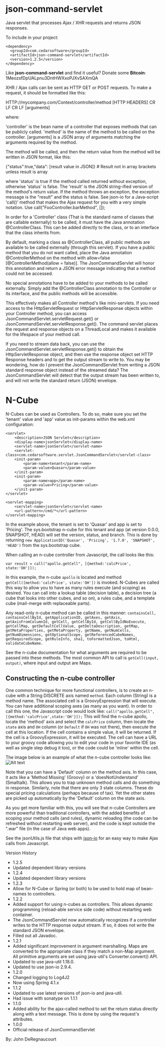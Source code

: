 json-command-servlet
====================
Java servlet that processes Ajax / XHR requests and returns JSON responses.

To include in your project:
```
<dependency>
  <groupId>com.cedarsoftware</groupId>
  <artifactId>json-command-servlet</artifactId>
  <version>1.2.5</version>
</dependency>
```

Like **json-command-servlet** and find it useful? Donate some **Bitcoin**: 1MeozsfDpUALpnu3DntHWXxoPJXvSAXmQA

XHR / Ajax calls can be sent as HTTP GET or POST requests.  To make a request, it should be formatted like this:

HTTP://mycompany.com/Context/controller/method
[HTTP HEADERS]
CR LF CR LF
[arguments]

where:

'controller' is the bean name of a controller that exposes methods that can be publicly called.
'method' is the name of the method to be called on the controller.
[arguments] is a JSON array of arguments matching the arguments required by the method.

The method will be called, and then the return value from the method will be written in JSON format, like this:

{"status":true,"data": [result value in JSON]}   # Result not in array brackets unless result is array

where 'status' is true if the method called returned without exception, otherwise 'status' is false.  The 'result'
is the JSON string-ified version of the method's return value.  If the method throws an exception, the exception
message is the "result" and the status is false.  See json-io for a Java-script 'call()' method that makes
the Ajax request for you with a very simple notation.  Use call("FooController.barMethod", []);

In order for a 'Controller' class (That is the standard name of classes that are callable externally) to be called,
it must have the Java annotation @ControllerClass.  This can be added directly to the class, or to an interface
that the class inherits from.

By default, marking a class as @ControllerClass, all public methods are available to be called externally (through
this servlet).  If you have a public method that you do not want called, place the Java annotation @ControllerMethod
on the method with allow=false [@ControllerMethod(allow = false)].  The JsonCommandServlet will honor this annotation
and return a JSON error message indicating that a method could not be accessed.

No special annotations have to be added to your methods to be called externally.  Simply add the @ControllerClass
annotation to the Controller or its interface, and the public methods will be accessible.

This effectively makes all Controller method's like mini-servlets. If you need access to the HttpServletRequest or
HttpServletResponse objects within your Controller method, you can access JsonCommandServlet.servletRequest.get() or
JsonCommandServlet.servletResponse.get().  The command servlet places the request and response objects on a ThreadLocal
and makes it available for the lifespace of your method call.

If you need to stream data back, you can use the JsonCommandServlet.servletResponse.get() to obtain the
HttpServletResponse object, and then use the response object set HTTP Response headers and to get the output stream to
write to.  You may be wondering, how do I prevent the JsonCommandServlet from writing a JSON standard response object
instead of the streamed data?  The JsonCommandServlet will detect that the output stream has been written to, and
will not write the standard return (JSON) envelope.

N-Cube
======
N-Cubes can be used as Controllers. To do so, make sure you set the 'tenant' value and 'app' value as init-params within
the web.xml configuration:

    <servlet>
        <description>JSON Servlet</description>
        <display-name>jsonServlet</display-name>
        <servlet-name>jsonServlet</servlet-name>
        <servlet-class>com.cedarsoftware.servlet.JsonCommandServlet</servlet-class>
        <init-param>
            <param-name>tenant</param-name>
            <param-value>Quasar</param-value>
        </init-param>
        <init-param>
            <param-name>app</param-name>
            <param-value>Pricing</param-value>
        </init-param>
    </servlet>

    <servlet-mapping>
        <servlet-name>jsonServlet</servlet-name>
        <url-pattern>/cmd/*</url-pattern>
    </servlet-mapping>

In the example above, the tenant is set to 'Quasar' and app is set to 'Pricing'.  The sys.bootstrap n-cube for this
tenant and app (at version 0.0.0, SNAPSHOT, HEAD)  will set the version, status, and branch.  This is done by returning
`new ApplicationID('Quasar', 'Pricing', '1.7.0', 'SNAPSHOT', 'HEAD')` from the sys.bootstrap cube.

When calling an n-cube controller from Javascript, the call looks like this:

    var result = call("apollo.getCell", [{method:'calcPrice', state:'OH'}]);

In this example, the n-cube `apollo` is located and method `getCell([method:'calcPrice', state:'OH'])` is invoked.
N-Cubes are called this way to allow you to have as many rules execute (and scoping) as desired.  You can call into a
lookup table (decision table), a decision tree (a cube that looks into other cubes, and so on), a rules cube, and a
template cube (mail-merge with replaceable parts).

Any read-only n-cube method can be called in this manner:
    `containsCell,
    containsCellById,
    getApplicationID,
    getAxes,
    getAxis,
    getAxisFromColumnId,
    getCell,
    getCellById,
    getCellByIdNoExecute,
    getCellMap,
    getDefaultCellValue,
    getDeltaDescription,
    getMap,
    getMetaProperties,
    getMetaProperty,
    getName,
    getNumCells,
    getNumDimensions,
    getOptionalScope,
    getReferencedCubeNames,
    getRequiredScope,
    getRuleInfo,
    sha1,
    toFormattedJson,
    toHtml,
    validateCubeName.`

See the n-cube documentation for what arguments are required to be passed into these methods.  The most common API to
call is `getCell(input, output)`, where input and output are Maps.

Constructing the n-cube controller
----------------------------------
One common technique for more functional controllers, is to create an n-cube with a String DISCRETE axis named `method`.
Each column (String) is a method name.  The associated cell is a GroovyExpression that will execute. You can have
additional scoping axes (as many as you want).  In order to call this one, the Javascript code would look like:
`call("apollo.getCell", [{method:'calcPrice',state:'OH'}]);` This will find the n-cube apollo, locate the 'method' axis
and select the `calcPrice` column, then locate the `state` axis and `OH` column (or `Default` if `OH` was not there),
then execute the cell at this location.  If the cell contains a simple value, it will be returned. If the cell is a
GroovyExpression, it will be executed.  The cell can have a URL to your groovy code allowing you to edit your code in your
favorite IDE (as well as single step debug it too), or the code could be 'inline' within the cell.

The image below is an example of what the n-cube controller looks like:
![Alt text](https://raw.githubusercontent.com/jdereg/json-command-servlet/master/ncubeScreenShot.png "n-cube Controller")

Note that you can have a 'Default' column on the method axis.  In this case, it acts like a 'Method Missing' (Groovy) or
a 'doesNotUnderstand' (Smalltalk).  This allows you to trap unknown method calls and do something in response.  Similarly,
note that there are only 3 state columns.  These do special pricing calculations (perhaps because of tax).  Yet the other
states are picked up automatically by the 'Default' column on the state axis.

As you get more familiar with this, you will see that n-cube Controllers are more powerful than traditional controllers,
with the added benefits of scoping your method calls (and rules), dynamic reloading (the code can be refreshed without
restarting web server), and the code is kept outside the ".war" file (in the case of Java web apps).

See the jsonUtils.js file that ships with [json-io](http://github.com/jdereg/json-io) for an easy way to make Ajax calls
from Javascript.

Version History
* 1.2.5
 * Updated dependent library versions
* 1.2.4
 * Updated dependent library versions
* 1.2.3
 * Allow for N-Cube or Spring (or both) to be used to hold map of bean-names to controllers.
* 1.2.2
 * Added support for using n-cubes as controllers.  This allows dynamic programming (reload-able service side code) without restarting web container.
 * The JsonCommandServlet now automatically recognizes if a controller writes to the HTTP response output stream.  If so, it does not write the standard JSON envelope.
 * Filled out all Javadoc.
* 1.2.1
 * Added significant improvement in argument marshalling.  Maps are converted to the appropriate class if they match a non-Map argument.  All primitive arguments are set using java-util's Converter.convert() API.
 * Updated to use java-util 1.18.0.
 * Updated to use json-io 2.9.4.
* 1.2.0
 * Changed logging to Log4J2
 * Now using Spring 4.1.x
* 1.1.2
 * Updated to use latest versions of json-io and java-util.
 * Had issue with sonatype on 1.1.1
* 1.1.0
 * Added ability for the ajax-called method to set the return status directly along with a text message.  This is done by using the request's attributes.
* 1.0.0
 * Official release of JsonCommandServlet

By: John DeRegnaucourt
